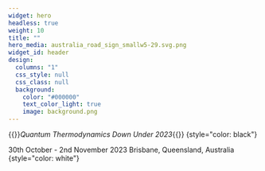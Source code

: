 ```yaml
---
widget: hero
headless: true
weight: 10
title: ""
hero_media: australia_road_sign_smallw5-29.svg.png
widget_id: header
design:
  columns: "1"
  css_style: null
  css_class: null
  background:
    color: "#000000"
    text_color_light: true
    image: background.png
---
```

{{<hl>}}_Quantum Thermodynamics
Down Under 2023_{{</hl>}}
{style="color: black"}


30th October - 2nd November 2023
Brisbane, Queensland, Australia
{style="color: white"}